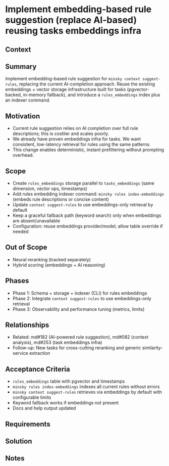 # Implement embedding-based rule suggestion (replace AI-based) reusing tasks embeddings infra

## Context

## Summary

Implement embedding-based rule suggestion for `minsky context suggest-rules`, replacing the current AI-completion approach. Reuse the existing embeddings + vector storage infrastructure built for tasks (pgvector-backed, in-memory fallback), and introduce a `rules_embeddings` index plus an indexer command.

## Motivation

- Current rule suggestion relies on AI completion over full rule descriptions; this is costlier and scales poorly.
- We already have proven embeddings infra for tasks. We want consistent, low-latency retrieval for rules using the same patterns.
- This change enables deterministic, instant prefiltering without prompting overhead.

## Scope

- Create `rules_embeddings` storage parallel to `tasks_embeddings` (same dimension, vector ops, timestamps)
- Add rules embedding indexer command: `minsky rules index-embeddings` (embeds rule descriptions or concise content)
- Update `context suggest-rules` to use embeddings-only retrieval by default
- Keep a graceful fallback path (keyword search) only when embeddings are absent/unavailable
- Configuration: reuse embeddings provider/model; allow table override if needed

## Out of Scope

- Neural reranking (tracked separately)
- Hybrid scoring (embeddings + AI reasoning)

## Phases

- Phase 1: Schema + storage + indexer (CLI) for rules embeddings
- Phase 2: Integrate `context suggest-rules` to use embeddings-only retrieval
- Phase 3: Observability and performance tuning (metrics, limits)

## Relationships

- Related: md#182 (AI-powered rule suggestion), md#082 (context analysis), md#253 (task embeddings infra)
- Follow-up: New tasks for cross-cutting reranking and generic similarity-service extraction

## Acceptance Criteria

- `rules_embeddings` table with pgvector and timestamps
- `minsky rules index-embeddings` indexes all current rules without errors
- `minsky context suggest-rules` retrieves via embeddings by default with configurable limits
- Keyword fallback works if embeddings not present
- Docs and help output updated

## Requirements

## Solution

## Notes
